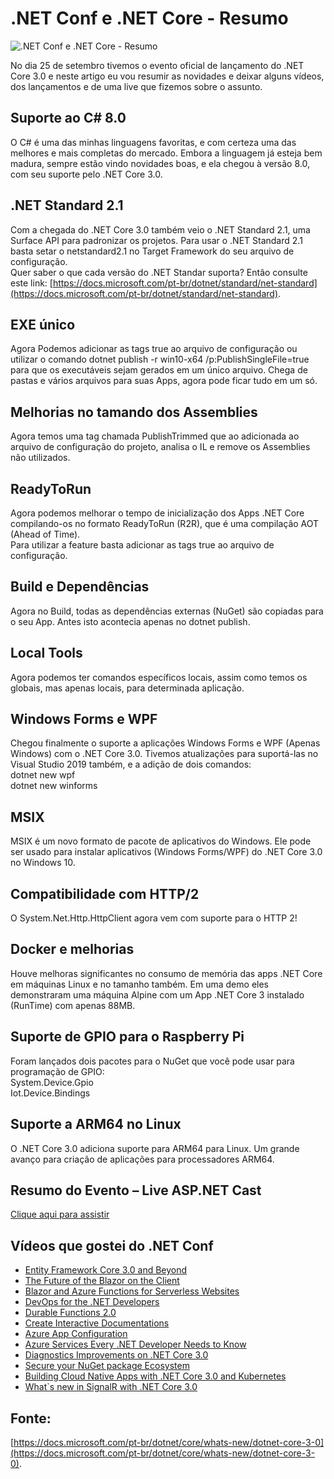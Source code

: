 .NET Conf e .NET Core - Resumo
==============================

![.NET Conf e .NET Core - Resumo](https://baltaio.blob.core.windows.net/blog/dotnetconf-dotnetcore-resumo.jpg)

No dia 25 de setembro tivemos o evento oficial de lançamento do .NET Core 3.0 e neste artigo eu vou resumir as novidades e deixar alguns vídeos, dos lançamentos e de uma live que fizemos sobre o assunto.

Suporte ao C# 8.0
-----------------

O C# é uma das minhas linguagens favoritas, e com certeza uma das melhores e mais completas do mercado. Embora a linguagem já esteja bem madura, sempre estão vindo novidades boas, e ela chegou à versão 8.0, com seu suporte pelo .NET Core 3.0.

.NET Standard 2.1
-----------------

Com a chegada do .NET Core 3.0 também veio o .NET Standard 2.1, uma Surface API para padronizar os projetos. Para usar o .NET Standard 2.1 basta setar o netstandard2.1 no Target Framework do seu arquivo de configuração.  
Quer saber o que cada versão do .NET Standar suporta? Então consulte este link: [https://docs.microsoft.com/pt-br/dotnet/standard/net-standard](https://docs.microsoft.com/pt-br/dotnet/standard/net-standard).

EXE único
---------

Agora Podemos adicionar as tags true ao arquivo de configuração ou utilizar o comando dotnet publish -r win10-x64 /p:PublishSingleFile=true para que os executáveis sejam gerados em um único arquivo. Chega de pastas e vários arquivos para suas Apps, agora pode ficar tudo em um só.

Melhorias no tamando dos Assemblies
-----------------------------------

Agora temos uma tag chamada PublishTrimmed que ao adicionada ao arquivo de configuração do projeto, analisa o IL e remove os Assemblies não utilizados.

ReadyToRun
----------

Agora podemos melhorar o tempo de inicialização dos Apps .NET Core compilando-os no formato ReadyToRun (R2R), que é uma compilação AOT (Ahead of Time).  
Para utilizar a feature basta adicionar as tags true ao arquivo de configuração.

Build e Dependências
--------------------

Agora no Build, todas as dependências externas (NuGet) são copiadas para o seu App. Antes isto acontecia apenas no dotnet publish.

Local Tools
-----------

Agora podemos ter comandos específicos locais, assim como temos os globais, mas apenas locais, para determinada aplicação.

Windows Forms e WPF
-------------------

Chegou finalmente o suporte a aplicações Windows Forms e WPF (Apenas Windows) com o .NET Core 3.0. Tivemos atualizações para suportá-las no Visual Studio 2019 também, e a adição de dois comandos:  
dotnet new wpf  
dotnet new winforms

MSIX
----

MSIX é um novo formato de pacote de aplicativos do Windows. Ele pode ser usado para instalar aplicativos (Windows Forms/WPF) do .NET Core 3.0 no Windows 10.

Compatibilidade com HTTP/2
--------------------------

O System.Net.Http.HttpClient agora vem com suporte para o HTTP 2!

Docker e melhorias
------------------

Houve melhoras significantes no consumo de memória das apps .NET Core em máquinas Linux e no tamanho também. Em uma demo eles demonstraram uma máquina Alpine com um App .NET Core 3 instalado (RunTime) com apenas 88MB.

Suporte de GPIO para o Raspberry Pi
-----------------------------------

Foram lançados dois pacotes para o NuGet que você pode usar para programação de GPIO:  
System.Device.Gpio  
Iot.Device.Bindings

Suporte a ARM64 no Linux
------------------------

O .NET Core 3.0 adiciona suporte para ARM64 para Linux. Um grande avanço para criação de aplicações para processadores ARM64.

Resumo do Evento – Live ASP.NET Cast
------------------------------------
[Clique aqui para assistir](https://www.youtube.com/watch?v=LiDoUVMkT38)

Vídeos que gostei do .NET Conf
------------------------------
*   [Entity Framework Core 3.0 and Beyond](https://www.youtube.com/watch?v=PXdgyPpfaz4)
*   [The Future of the Blazor on the Client](https://www.youtube.com/watch?v=qF6ixMjCzHA)
*   [Blazor and Azure Functions for Serverless Websites](https://www.youtube.com/watch?v=noG3rxt38VI)
*   [DevOps for the .NET Developers](https://www.youtube.com/watch?v=iQ4HhdxCYN0)
*   [Durable Functions 2.0](https://www.youtube.com/watch?v=aHue7XuNYZA)
*   [Create Interactive Documentations](https://www.youtube.com/watch?v=XWetRp1f5xg)
*   [Azure App Configuration](https://www.youtube.com/watch?v=zRstfC3Nn7M)
*   [Azure Services Every .NET Developer Needs to Know](https://www.youtube.com/watch?v=Z9OdipwevSM)
*   [Diagnostics Improvements on .NET Core 3.0](https://www.youtube.com/watch?v=fkjetdIdcyg)
*   [Secure your NuGet package Ecosystem](https://www.youtube.com/watch?v=UTPct8FKu8I)
*   [Building Cloud Native Apps with .NET Core 3.0 and Kubernetes](https://www.youtube.com/watch?v=A0i5BUoKu6s)
*   [What`s new in SignalR with .NET Core 3.0](https://www.youtube.com/watch?v=dHiETzo6GB8)

Fonte:
------

[https://docs.microsoft.com/pt-br/dotnet/core/whats-new/dotnet-core-3-0](https://docs.microsoft.com/pt-br/dotnet/core/whats-new/dotnet-core-3-0).